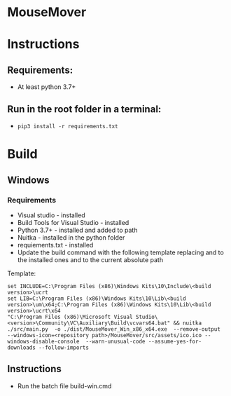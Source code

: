 # MouseMover

# Instructions

## Requirements:

-   At least python 3.7+

## Run in the root folder in a terminal:

-   `pip3 install -r requirements.txt`

# Build

## Windows

### Requirements

-   Visual studio <version> - installed
-   Build Tools for Visual Studio <version> - installed
-   Python 3.7+ - installed and added to path
-   Nuitka - installed in the python folder
-   requiements.txt - installed
-   Update the build command with the following template replacing <version> and <build version> to the installed ones and <repository path> to the current absolute path

Template:

```
set INCLUDE=C:\Program Files (x86)\Windows Kits\10\Include\<build version>\ucrt
set LIB=C:\Program Files (x86)\Windows Kits\10\Lib\<build version>\um\x64;C:\Program Files (x86)\Windows Kits\10\Lib\<build version>\ucrt\x64
"C:\Program Files (x86)\Microsoft Visual Studio\<version>\Community\VC\Auxiliary\Build\vcvars64.bat" && nuitka ./src/main.py  -o ./dist/MouseMover_Win_x86_x64.exe  --remove-output  --windows-icon=<repository path>/MouseMover/src/assets/ico.ico --windows-disable-console  --warn-unusual-code --assume-yes-for-downloads --follow-imports

```

## Instructions

-   Run the batch file build-win.cmd
